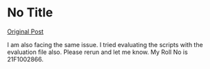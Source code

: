 # No Title

[Original Post](https://discourse.onlinedegree.iitm.ac.in/t/171141/129)

<p>I am also facing the same issue. I tried evaluating the scripts with the evaluation file also. Please rerun and let me know. My Roll No is 21F1002866.</p>